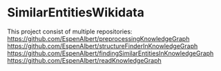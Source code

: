 
# SimilarEntitiesWikidata

This project consist of multiple repositories:
https://github.com/EspenAlbert/preprocessingKnowledgeGraph
https://github.com/EspenAlbert/structureFinderInKnowledgeGraph
https://github.com/EspenAlbert/findingSimilarEntitiesInKnowledgeGraph
https://github.com/EspenAlbert/readKnowledgeGraph

